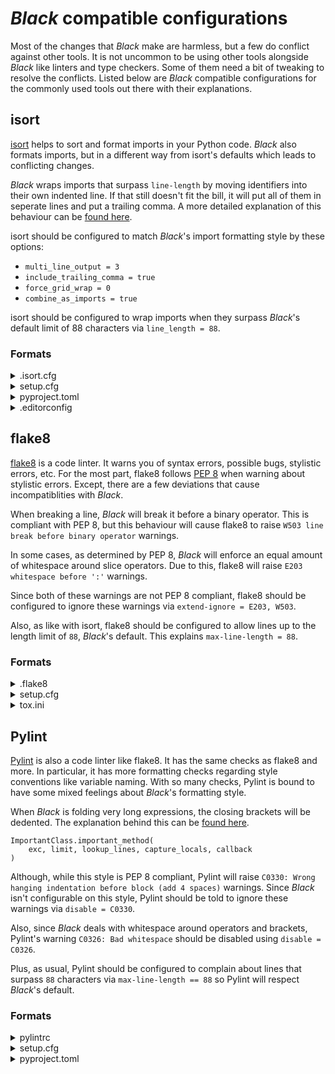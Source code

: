 # _Black_ compatible configurations

Most of the changes that _Black_ make are harmless, but a few do conflict against other
tools. It is not uncommon to be using other tools alongside _Black_ like linters and
type checkers. Some of them need a bit of tweaking to resolve the conflicts. Listed
below are _Black_ compatible configurations for the commonly used tools out there with
their explanations.

## isort

[isort](https://pypi.org/p/isort/) helps to sort and format imports in your Python code.
_Black_ also formats imports, but in a different way from isort's defaults which leads
to conflicting changes.

_Black_ wraps imports that surpass `line-length` by moving identifiers into their own
indented line. If that still doesn't fit the bill, it will put all of them in seperate
lines and put a trailing comma. A more detailed explanation of this behaviour can be
[found here](https://github.com/psf/black#how-black-wraps-lines).

isort should be configured to match _Black_'s import formatting style by these options:

- `multi_line_output = 3`
- `include_trailing_comma = true`
- `force_grid_wrap = 0`
- `combine_as_imports = true`

isort should be configured to wrap imports when they surpass _Black_'s default limit of
88 characters via `line_length = 88`.

### Formats

<details>
<summary>.isort.cfg</summary>

```cfg
[settings]
multi_line_output = 3
include_trailing_comma = True
force_grid_wrap = 0
use_parentheses = True
line_length = 88
```

</details>

<details>
<summary>setup.cfg</summary>

```cfg
[isort]
multi_line_output = 3
include_trailing_comma = True
force_grid_wrap = 0
use_parentheses = True
line_length = 88
```

</details>

<details>
<summary>pyproject.toml</summary>

```toml
[tool.isort]
multi_line_output = 3
include_trailing_comma = True
force_grid_wrap = 0
use_parentheses = True
line_length = 88
```

</details>

<details>
<summary>.editorconfig</summary>

```ini
[*.py]
multi_line_output = 3
include_trailing_comma = True
force_grid_wrap = 0
use_parentheses = True
line_length = 88
```

</details>

## flake8

[flake8](https://pypi.org/p/flake8/) is a code linter. It warns you of syntax errors,
possible bugs, stylistic errors, etc. For the most part, flake8 follows
[PEP 8](https://www.python.org/dev/peps/pep-0008/) when warning about stylistic errors.
Except, there are a few deviations that cause incompatiblities with _Black_.

When breaking a line, _Black_ will break it before a binary operator. This is compliant
with PEP 8, but this behaviour will cause flake8 to raise
`W503 line break before binary operator` warnings.

In some cases, as determined by PEP 8, _Black_ will enforce an equal amount of
whitespace around slice operators. Due to this, flake8 will raise
`E203 whitespace before ':'` warnings.

Since both of these warnings are not PEP 8 compliant, flake8 should be configured to
ignore these warnings via `extend-ignore = E203, W503`.

Also, as like with isort, flake8 should be configured to allow lines up to the length
limit of `88`, _Black_'s default. This explains `max-line-length = 88`.

### Formats

<details>
<summary>.flake8</summary>

```ini
[flake8]
max-line-length = 88
extend-ignore = E203, W503
```

</details>

<details>
<summary>setup.cfg</summary>

```cfg
[flake8]
max-line-length = 88
extend-ignore = E203, W503
```

</details>

<details>
<summary>tox.ini</summary>

```ini
[flake8]
max-line-length = 88
extend-ignore = E203, W503
```

</details>

## Pylint

[Pylint](https://pypi.org/p/pylint/) is also a code linter like flake8. It has the same
checks as flake8 and more. In particular, it has more formatting checks regarding style
conventions like variable naming. With so many checks, Pylint is bound to have some
mixed feelings about _Black_'s formatting style.

When _Black_ is folding very long expressions, the closing brackets will be dedented.
The explanation behind this can be
[found here](https://github.com/psf/black#how-black-wraps-lines).

```py3
ImportantClass.important_method(
    exc, limit, lookup_lines, capture_locals, callback
)
```

Although, while this style is PEP 8 compliant, Pylint will raise
`C0330: Wrong hanging indentation before block (add 4 spaces)` warnings. Since _Black_
isn't configurable on this style, Pylint should be told to ignore these warnings via
`disable = C0330`.

Also, since _Black_ deals with whitespace around operators and brackets, Pylint's
warning `C0326: Bad whitespace` should be disabled using `disable = C0326`.

Plus, as usual, Pylint should be configured to complain about lines that surpass `88`
characters via `max-line-length == 88` so Pylint will respect _Black_'s default.

### Formats

<details>
<summary>pylintrc</summary>

```rc
[MESSAGES CONTROL]
disable = C0330, C0326

[format]
max-line-length = 88
```

</details>

<details>
<summary>setup.cfg</summary>

```cfg
[pylint]
max-line-length = 88

[pylint.messages_control]
disable = C0330, C0326
```

</details>

<details>
<summary>pyproject.toml</summary>

```toml
[tool.pylint.messages_control]
disable = "C0330, C0326"

[tool.pylint.format]
max-line-length = "88"
```

</details>
